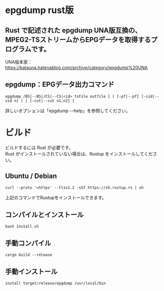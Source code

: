 # epgdump rust版
## Rust で記述された  epgdump UNA版互換の、MPEG2-TSストリームからEPGデータを取得するプログラムです。
UNA版本家：https://katauna.hatenablog.com/archive/category/epgdump%20UNA

## epgdump：EPGデータ出力コマンド
    epgdump /BS|--BS|/CS|--CS|<id> tsFile outfile [ ( [-pf|--pf] [-sid|--sid n] ) | [-cut|--cut n1,n2] ]
詳しいオプションは「epgdump --help」を参照してください。  

# ビルド
ビルドするには Rust が必要です。  
Rust がインストールされていない場合は、Rustup をインストールしてください。  
## Ubuntu / Debian
	curl --proto '=https' --tlsv1.2 -sSf https://sh.rustup.rs | sh
上記のコマンドでRustupをインストールできます。  

## コンパイルとインストール
    bash install.sh

## 手動コンパイル

    cargo build --release

## 手動インストール
    install target/release/epgdump /usr/local/bin
